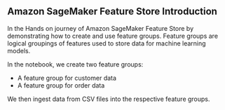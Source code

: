 ## Amazon SageMaker Feature Store Introduction


In the Hands on journey of Amazon SageMaker Feature Store by demonstrating how to create and use feature groups. Feature groups are logical groupings of features used to store data for machine learning models.

In the notebook, we create two feature groups:

* A feature group for customer data
* A feature group for order data

We then ingest data from CSV files into the respective feature groups.

